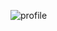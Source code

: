 ![profile](https://github.com/nurhossainarman/twitter-clone/assets/92620186/464d1433-7eee-4c31-91f9-81d16aba3c74)

